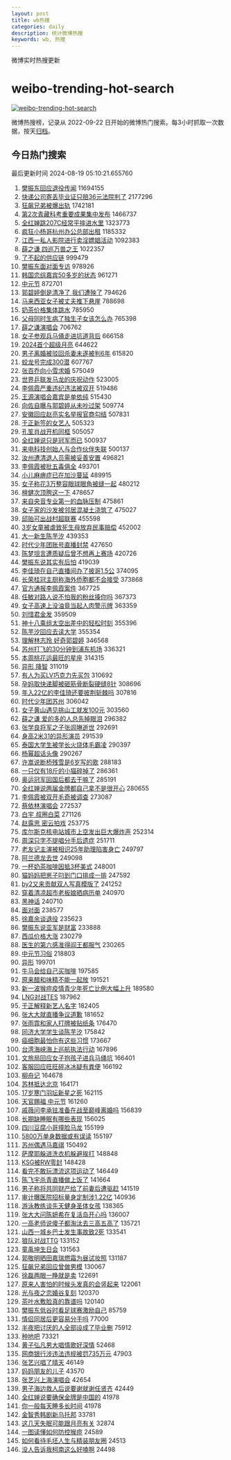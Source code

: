 ```yaml
---
layout: post
title: wb热搜
categories: daily
description: 统计微博热搜
keywords: wb, 热搜
---
```


微博实时热搜更新

# weibo-trending-hot-search

[![weibo-trending-hot-search](https://github.com/ameizi/weibo-trending-hot-search/actions/workflows/ci.yml/badge.svg)](https://github.com/ameizi/weibo-trending-hot-search/actions/workflows/ci.yml)

微博热搜榜，记录从 2022-09-22 日开始的微博热门搜索。每3小时抓取一次数据，按天[归档](./archives)。

## 今日热门搜索

<!-- BEGIN --> 
最后更新时间 2024-08-19 05:10:21.655760 
1. [樊振东回应退役传闻](https://s.weibo.com/weibo?q=%23%E6%A8%8A%E6%8C%AF%E4%B8%9C%E5%9B%9E%E5%BA%94%E9%80%80%E5%BD%B9%E4%BC%A0%E9%97%BB%23&t=31&band_rank=1&Refer=top) 11694155
1. [快递公司寄丢毕业证只赔36元法院判了](https://s.weibo.com/weibo?q=%23%E5%BF%AB%E9%80%92%E5%85%AC%E5%8F%B8%E5%AF%84%E4%B8%A2%E6%AF%95%E4%B8%9A%E8%AF%81%E5%8F%AA%E8%B5%9436%E5%85%83%E6%B3%95%E9%99%A2%E5%88%A4%E4%BA%86%23&t=31&band_rank=2&Refer=top) 2177296
1. [狂飙兄弟被爆出轨](https://s.weibo.com/weibo?q=%23%E7%8B%82%E9%A3%99%E5%85%84%E5%BC%9F%E8%A2%AB%E7%88%86%E5%87%BA%E8%BD%A8%23&t=31&band_rank=1&Refer=top) 1742181
1. [第2次青藏科考重要成果集中发布](https://s.weibo.com/weibo?q=%23%E7%AC%AC2%E6%AC%A1%E9%9D%92%E8%97%8F%E7%A7%91%E8%80%83%E9%87%8D%E8%A6%81%E6%88%90%E6%9E%9C%E9%9B%86%E4%B8%AD%E5%8F%91%E5%B8%83%23&t=31&band_rank=3&Refer=top) 1466737
1. [全红婵跳207C经常平摔进水里](https://s.weibo.com/weibo?q=%23%E5%85%A8%E7%BA%A2%E5%A9%B5%E8%B7%B3207C%E7%BB%8F%E5%B8%B8%E5%B9%B3%E6%91%94%E8%BF%9B%E6%B0%B4%E9%87%8C%23&t=31&band_rank=4&Refer=top) 1323773
1. [疯狂小杨哥杭州办公总部出租](https://s.weibo.com/weibo?q=%23%E7%96%AF%E7%8B%82%E5%B0%8F%E6%9D%A8%E5%93%A5%E6%9D%AD%E5%B7%9E%E5%8A%9E%E5%85%AC%E6%80%BB%E9%83%A8%E5%87%BA%E7%A7%9F%23&t=31&band_rank=1&Refer=top) 1185332
1. [江西一私人影院进行卖淫嫖娼活动](https://s.weibo.com/weibo?q=%23%E6%B1%9F%E8%A5%BF%E4%B8%80%E7%A7%81%E4%BA%BA%E5%BD%B1%E9%99%A2%E8%BF%9B%E8%A1%8C%E5%8D%96%E6%B7%AB%E5%AB%96%E5%A8%BC%E6%B4%BB%E5%8A%A8%23&t=31&band_rank=2&Refer=top) 1092383
1. [薛之谦 四巡万兽之王](https://s.weibo.com/weibo?q=%E8%96%9B%E4%B9%8B%E8%B0%A6%20%E5%9B%9B%E5%B7%A1%E4%B8%87%E5%85%BD%E4%B9%8B%E7%8E%8B&t=31&band_rank=5&Refer=top) 1022357
1. [了不起的供应链](https://s.weibo.com/weibo?q=%23%E4%BA%86%E4%B8%8D%E8%B5%B7%E7%9A%84%E4%BE%9B%E5%BA%94%E9%93%BE%23&t=31&band_rank=3&Refer=top) 999479
1. [樊振东面对面专访](https://s.weibo.com/weibo?q=%23%E6%A8%8A%E6%8C%AF%E4%B8%9C%E9%9D%A2%E5%AF%B9%E9%9D%A2%E4%B8%93%E8%AE%BF%23&t=31&band_rank=6&Refer=top) 978926
1. [韩国恋综嘉宾50多岁的状态](https://s.weibo.com/weibo?q=%23%E9%9F%A9%E5%9B%BD%E6%81%8B%E7%BB%BC%E5%98%89%E5%AE%BE50%E5%A4%9A%E5%B2%81%E7%9A%84%E7%8A%B6%E6%80%81%23&t=31&band_rank=4&Refer=top) 961271
1. [中元节](https://s.weibo.com/weibo?q=%E4%B8%AD%E5%85%83%E8%8A%82&t=31&band_rank=5&Refer=top) 872701
1. [郭碧婷倒是清净了 我们遭殃了](https://s.weibo.com/weibo?q=%E9%83%AD%E7%A2%A7%E5%A9%B7%E5%80%92%E6%98%AF%E6%B8%85%E5%87%80%E4%BA%86%20%E6%88%91%E4%BB%AC%E9%81%AD%E6%AE%83%E4%BA%86&t=31&band_rank=6&Refer=top) 794626
1. [马来西亚女子被丈夫推下悬崖](https://s.weibo.com/weibo?q=%23%E9%A9%AC%E6%9D%A5%E8%A5%BF%E4%BA%9A%E5%A5%B3%E5%AD%90%E8%A2%AB%E4%B8%88%E5%A4%AB%E6%8E%A8%E4%B8%8B%E6%82%AC%E5%B4%96%23&t=31&band_rank=7&Refer=top) 788698
1. [奶茶价格集体跳水](https://s.weibo.com/weibo?q=%23%E5%A5%B6%E8%8C%B6%E4%BB%B7%E6%A0%BC%E9%9B%86%E4%BD%93%E8%B7%B3%E6%B0%B4%23&t=31&band_rank=2&Refer=top) 785950
1. [父母同时生病了独生子女该怎么办](https://s.weibo.com/weibo?q=%23%E7%88%B6%E6%AF%8D%E5%90%8C%E6%97%B6%E7%94%9F%E7%97%85%E4%BA%86%E7%8B%AC%E7%94%9F%E5%AD%90%E5%A5%B3%E8%AF%A5%E6%80%8E%E4%B9%88%E5%8A%9E%23&t=31&band_rank=15&Refer=top) 765398
1. [薛之谦演唱会](https://s.weibo.com/weibo?q=%E8%96%9B%E4%B9%8B%E8%B0%A6%E6%BC%94%E5%94%B1%E4%BC%9A&t=31&band_rank=9&Refer=top) 706762
1. [女子参观兵马俑走进坑道背后](https://s.weibo.com/weibo?q=%23%E5%A5%B3%E5%AD%90%E5%8F%82%E8%A7%82%E5%85%B5%E9%A9%AC%E4%BF%91%E8%B5%B0%E8%BF%9B%E5%9D%91%E9%81%93%E8%83%8C%E5%90%8E%23&t=31&band_rank=10&Refer=top) 666158
1. [2024首个超级月亮](https://s.weibo.com/weibo?q=%232024%E9%A6%96%E4%B8%AA%E8%B6%85%E7%BA%A7%E6%9C%88%E4%BA%AE%23&t=31&band_rank=11&Refer=top) 644622
1. [男子离婚被驳回杀妻未遂被判6年](https://s.weibo.com/weibo?q=%23%E7%94%B7%E5%AD%90%E7%A6%BB%E5%A9%9A%E8%A2%AB%E9%A9%B3%E5%9B%9E%E6%9D%80%E5%A6%BB%E6%9C%AA%E9%81%82%E8%A2%AB%E5%88%A46%E5%B9%B4%23&t=31&band_rank=7&Refer=top) 615820
1. [蛟龙号完成300潜](https://s.weibo.com/weibo?q=%23%E8%9B%9F%E9%BE%99%E5%8F%B7%E5%AE%8C%E6%88%90300%E6%BD%9C%23&t=31&band_rank=3&Refer=top) 607767
1. [张百乔向小雪求婚](https://s.weibo.com/weibo?q=%23%E5%BC%A0%E7%99%BE%E4%B9%94%E5%90%91%E5%B0%8F%E9%9B%AA%E6%B1%82%E5%A9%9A%23&t=31&band_rank=4&Refer=top) 575049
1. [世界乒联发马龙的庆祝动作](https://s.weibo.com/weibo?q=%23%E4%B8%96%E7%95%8C%E4%B9%92%E8%81%94%E5%8F%91%E9%A9%AC%E9%BE%99%E7%9A%84%E5%BA%86%E7%A5%9D%E5%8A%A8%E4%BD%9C%23&t=31&band_rank=5&Refer=top) 523005
1. [李佩霞严重违纪违法被双开](https://s.weibo.com/weibo?q=%23%E6%9D%8E%E4%BD%A9%E9%9C%9E%E4%B8%A5%E9%87%8D%E8%BF%9D%E7%BA%AA%E8%BF%9D%E6%B3%95%E8%A2%AB%E5%8F%8C%E5%BC%80%23&t=31&band_rank=6&Refer=top) 519486
1. [王源演唱会嘉宾是单依纯](https://s.weibo.com/weibo?q=%23%E7%8E%8B%E6%BA%90%E6%BC%94%E5%94%B1%E4%BC%9A%E5%98%89%E5%AE%BE%E6%98%AF%E5%8D%95%E4%BE%9D%E7%BA%AF%23&t=31&band_rank=8&Refer=top) 515430
1. [向佐自曝与郭碧婷从未吵过架](https://s.weibo.com/weibo?q=%23%E5%90%91%E4%BD%90%E8%87%AA%E6%9B%9D%E4%B8%8E%E9%83%AD%E7%A2%A7%E5%A9%B7%E4%BB%8E%E6%9C%AA%E5%90%B5%E8%BF%87%E6%9E%B6%23&t=31&band_rank=7&Refer=top) 509774
1. [安徽回应赵亮实名举报官商勾结](https://s.weibo.com/weibo?q=%23%E5%AE%89%E5%BE%BD%E5%9B%9E%E5%BA%94%E8%B5%B5%E4%BA%AE%E5%AE%9E%E5%90%8D%E4%B8%BE%E6%8A%A5%E5%AE%98%E5%95%86%E5%8B%BE%E7%BB%93%23&t=31&band_rank=9&Refer=top) 507831
1. [于正新签的女艺人](https://s.weibo.com/weibo?q=%23%E4%BA%8E%E6%AD%A3%E6%96%B0%E7%AD%BE%E7%9A%84%E5%A5%B3%E8%89%BA%E4%BA%BA%23&t=31&band_rank=8&Refer=top) 505323
1. [孔笙肖战开机同框](https://s.weibo.com/weibo?q=%23%E5%AD%94%E7%AC%99%E8%82%96%E6%88%98%E5%BC%80%E6%9C%BA%E5%90%8C%E6%A1%86%23&t=31&band_rank=13&Refer=top) 505057
1. [全红婵说只是冠军而已](https://s.weibo.com/weibo?q=%23%E5%85%A8%E7%BA%A2%E5%A9%B5%E8%AF%B4%E5%8F%AA%E6%98%AF%E5%86%A0%E5%86%9B%E8%80%8C%E5%B7%B2%23&t=31&band_rank=15&Refer=top) 500937
1. [来电科技创始人与合作伙伴失联](https://s.weibo.com/weibo?q=%23%E6%9D%A5%E7%94%B5%E7%A7%91%E6%8A%80%E5%88%9B%E5%A7%8B%E4%BA%BA%E4%B8%8E%E5%90%88%E4%BD%9C%E4%BC%99%E4%BC%B4%E5%A4%B1%E8%81%94%23&t=31&band_rank=9&Refer=top) 500137
1. [汝州遭清退人员需被妥善安置](https://s.weibo.com/weibo?q=%23%E6%B1%9D%E5%B7%9E%E9%81%AD%E6%B8%85%E9%80%80%E4%BA%BA%E5%91%98%E9%9C%80%E8%A2%AB%E5%A6%A5%E5%96%84%E5%AE%89%E7%BD%AE%23&t=31&band_rank=10&Refer=top) 496821
1. [李佩霞被批五毒俱全](https://s.weibo.com/weibo?q=%23%E6%9D%8E%E4%BD%A9%E9%9C%9E%E8%A2%AB%E6%89%B9%E4%BA%94%E6%AF%92%E4%BF%B1%E5%85%A8%23&t=31&band_rank=11&Refer=top) 493701
1. [小儿麻痹症已在加沙蔓延](https://s.weibo.com/weibo?q=%23%E5%B0%8F%E5%84%BF%E9%BA%BB%E7%97%B9%E7%97%87%E5%B7%B2%E5%9C%A8%E5%8A%A0%E6%B2%99%E8%94%93%E5%BB%B6%23&t=31&band_rank=10&Refer=top) 489915
1. [女子称花3万整容眼球眼角被缝一起](https://s.weibo.com/weibo?q=%23%E5%A5%B3%E5%AD%90%E7%A7%B0%E8%8A%B13%E4%B8%87%E6%95%B4%E5%AE%B9%E7%9C%BC%E7%90%83%E7%9C%BC%E8%A7%92%E8%A2%AB%E7%BC%9D%E4%B8%80%E8%B5%B7%23&t=31&band_rank=11&Refer=top) 480212
1. [檀健次顶胯这一下](https://s.weibo.com/weibo?q=%E6%AA%80%E5%81%A5%E6%AC%A1%E9%A1%B6%E8%83%AF%E8%BF%99%E4%B8%80%E4%B8%8B&t=31&band_rank=12&Refer=top) 478657
1. [来自央音专业第一的血脉压制](https://s.weibo.com/weibo?q=%E6%9D%A5%E8%87%AA%E5%A4%AE%E9%9F%B3%E4%B8%93%E4%B8%9A%E7%AC%AC%E4%B8%80%E7%9A%84%E8%A1%80%E8%84%89%E5%8E%8B%E5%88%B6&t=31&band_rank=13&Refer=top) 475861
1. [女子家的沙发被邻居混凝土浇筑了](https://s.weibo.com/weibo?q=%23%E5%A5%B3%E5%AD%90%E5%AE%B6%E7%9A%84%E6%B2%99%E5%8F%91%E8%A2%AB%E9%82%BB%E5%B1%85%E6%B7%B7%E5%87%9D%E5%9C%9F%E6%B5%87%E7%AD%91%E4%BA%86%23&t=31&band_rank=13&Refer=top) 475027
1. [邱贻可出战村超联赛](https://s.weibo.com/weibo?q=%23%E9%82%B1%E8%B4%BB%E5%8F%AF%E5%87%BA%E6%88%98%E6%9D%91%E8%B6%85%E8%81%94%E8%B5%9B%23&t=31&band_rank=14&Refer=top) 455598
1. [3岁女童被虐致死生母放弃民事赔偿](https://s.weibo.com/weibo?q=%233%E5%B2%81%E5%A5%B3%E7%AB%A5%E8%A2%AB%E8%99%90%E8%87%B4%E6%AD%BB%E7%94%9F%E6%AF%8D%E6%94%BE%E5%BC%83%E6%B0%91%E4%BA%8B%E8%B5%94%E5%81%BF%23&t=31&band_rank=16&Refer=top) 452002
1. [大一新生陈芋汐](https://s.weibo.com/weibo?q=%E5%A4%A7%E4%B8%80%E6%96%B0%E7%94%9F%E9%99%88%E8%8A%8B%E6%B1%90&t=31&band_rank=14&Refer=top) 439353
1. [时代少年团账号直播封禁](https://s.weibo.com/weibo?q=%23%E6%97%B6%E4%BB%A3%E5%B0%91%E5%B9%B4%E5%9B%A2%E8%B4%A6%E5%8F%B7%E7%9B%B4%E6%92%AD%E5%B0%81%E7%A6%81%23&t=31&band_rank=17&Refer=top) 427650
1. [陈梦坦言遭质疑后曾不想再上赛场](https://s.weibo.com/weibo?q=%23%E9%99%88%E6%A2%A6%E5%9D%A6%E8%A8%80%E9%81%AD%E8%B4%A8%E7%96%91%E5%90%8E%E6%9B%BE%E4%B8%8D%E6%83%B3%E5%86%8D%E4%B8%8A%E8%B5%9B%E5%9C%BA%23&t=31&band_rank=15&Refer=top) 420726
1. [樊振东说其实有后怕](https://s.weibo.com/weibo?q=%23%E6%A8%8A%E6%8C%AF%E4%B8%9C%E8%AF%B4%E5%85%B6%E5%AE%9E%E6%9C%89%E5%90%8E%E6%80%95%23&t=31&band_rank=18&Refer=top) 419039
1. [李佳琦在自己直播间办了披哥1.5公](https://s.weibo.com/weibo?q=%E6%9D%8E%E4%BD%B3%E7%90%A6%E5%9C%A8%E8%87%AA%E5%B7%B1%E7%9B%B4%E6%92%AD%E9%97%B4%E5%8A%9E%E4%BA%86%E6%8A%AB%E5%93%A51.5%E5%85%AC&t=31&band_rank=22&Refer=top) 374095
1. [长荣桂冠主厨称海外侨胞都不会接受](https://s.weibo.com/weibo?q=%23%E9%95%BF%E8%8D%A3%E6%A1%82%E5%86%A0%E4%B8%BB%E5%8E%A8%E7%A7%B0%E6%B5%B7%E5%A4%96%E4%BE%A8%E8%83%9E%E9%83%BD%E4%B8%8D%E4%BC%9A%E6%8E%A5%E5%8F%97%23&t=31&band_rank=23&Refer=top) 373868
1. [官方通报李佩霞案件](https://s.weibo.com/weibo?q=%23%E5%AE%98%E6%96%B9%E9%80%9A%E6%8A%A5%E6%9D%8E%E4%BD%A9%E9%9C%9E%E6%A1%88%E4%BB%B6%23&t=31&band_rank=16&Refer=top) 367725
1. [任敏对路人说不怕我的粉丝揍你吗](https://s.weibo.com/weibo?q=%23%E4%BB%BB%E6%95%8F%E5%AF%B9%E8%B7%AF%E4%BA%BA%E8%AF%B4%E4%B8%8D%E6%80%95%E6%88%91%E7%9A%84%E7%B2%89%E4%B8%9D%E6%8F%8D%E4%BD%A0%E5%90%97%23&t=31&band_rank=24&Refer=top) 367373
1. [女子高速上没油竟当起人肉警示牌](https://s.weibo.com/weibo?q=%23%E5%A5%B3%E5%AD%90%E9%AB%98%E9%80%9F%E4%B8%8A%E6%B2%A1%E6%B2%B9%E7%AB%9F%E5%BD%93%E8%B5%B7%E4%BA%BA%E8%82%89%E8%AD%A6%E7%A4%BA%E7%89%8C%23&t=31&band_rank=25&Refer=top) 363359
1. [刘惜君金发](https://s.weibo.com/weibo?q=%E5%88%98%E6%83%9C%E5%90%9B%E9%87%91%E5%8F%91&t=31&band_rank=26&Refer=top) 359509
1. [神十八乘组太空出差中的轻松时刻](https://s.weibo.com/weibo?q=%23%E7%A5%9E%E5%8D%81%E5%85%AB%E4%B9%98%E7%BB%84%E5%A4%AA%E7%A9%BA%E5%87%BA%E5%B7%AE%E4%B8%AD%E7%9A%84%E8%BD%BB%E6%9D%BE%E6%97%B6%E5%88%BB%23&t=31&band_rank=3&Refer=top) 355396
1. [陈芋汐回应去读大学](https://s.weibo.com/weibo?q=%23%E9%99%88%E8%8A%8B%E6%B1%90%E5%9B%9E%E5%BA%94%E5%8E%BB%E8%AF%BB%E5%A4%A7%E5%AD%A6%23&t=31&band_rank=4&Refer=top) 355354
1. [理解林志玲 好奇郭碧婷](https://s.weibo.com/weibo?q=%E7%90%86%E8%A7%A3%E6%9E%97%E5%BF%97%E7%8E%B2%20%E5%A5%BD%E5%A5%87%E9%83%AD%E7%A2%A7%E5%A9%B7&t=31&band_rank=17&Refer=top) 346568
1. [苏州打飞的30分钟到浦东机场](https://s.weibo.com/weibo?q=%23%E8%8B%8F%E5%B7%9E%E6%89%93%E9%A3%9E%E7%9A%8430%E5%88%86%E9%92%9F%E5%88%B0%E6%B5%A6%E4%B8%9C%E6%9C%BA%E5%9C%BA%23&t=31&band_rank=17&Refer=top) 336321
1. [本周桃花运最旺的星座](https://s.weibo.com/weibo?q=%E6%9C%AC%E5%91%A8%E6%A1%83%E8%8A%B1%E8%BF%90%E6%9C%80%E6%97%BA%E7%9A%84%E6%98%9F%E5%BA%A7&t=31&band_rank=19&Refer=top) 314315
1. [异形 降智](https://s.weibo.com/weibo?q=%E5%BC%82%E5%BD%A2%20%E9%99%8D%E6%99%BA&t=31&band_rank=20&Refer=top) 311019
1. [有人为买LV巧克力先买包](https://s.weibo.com/weibo?q=%23%E6%9C%89%E4%BA%BA%E4%B8%BA%E4%B9%B0LV%E5%B7%A7%E5%85%8B%E5%8A%9B%E5%85%88%E4%B9%B0%E5%8C%85%23&t=31&band_rank=21&Refer=top) 310692
1. [孕妈取快递脚被砸筋骨断裂硬缝8针](https://s.weibo.com/weibo?q=%23%E5%AD%95%E5%A6%88%E5%8F%96%E5%BF%AB%E9%80%92%E8%84%9A%E8%A2%AB%E7%A0%B8%E7%AD%8B%E9%AA%A8%E6%96%AD%E8%A3%82%E7%A1%AC%E7%BC%9D8%E9%92%88%23&t=31&band_rank=45&Refer=top) 308696
1. [年入22亿的李佳琦还要披荆斩棘吗](https://s.weibo.com/weibo?q=%23%E5%B9%B4%E5%85%A522%E4%BA%BF%E7%9A%84%E6%9D%8E%E4%BD%B3%E7%90%A6%E8%BF%98%E8%A6%81%E6%8A%AB%E8%8D%86%E6%96%A9%E6%A3%98%E5%90%97%23&t=31&band_rank=22&Refer=top) 307816
1. [时代少年团苏州](https://s.weibo.com/weibo?q=%E6%97%B6%E4%BB%A3%E5%B0%91%E5%B9%B4%E5%9B%A2%E8%8B%8F%E5%B7%9E&t=31&band_rank=24&Refer=top) 306042
1. [女子黄山遇见挑山工就发100元](https://s.weibo.com/weibo?q=%23%E5%A5%B3%E5%AD%90%E9%BB%84%E5%B1%B1%E9%81%87%E8%A7%81%E6%8C%91%E5%B1%B1%E5%B7%A5%E5%B0%B1%E5%8F%91100%E5%85%83%23&t=31&band_rank=18&Refer=top) 303560
1. [薛之谦 爱的多的人总先掉眼泪](https://s.weibo.com/weibo?q=%E8%96%9B%E4%B9%8B%E8%B0%A6%20%E7%88%B1%E7%9A%84%E5%A4%9A%E7%9A%84%E4%BA%BA%E6%80%BB%E5%85%88%E6%8E%89%E7%9C%BC%E6%B3%AA&t=31&band_rank=27&Refer=top) 296382
1. [张学良将军之子张闾琳逝世](https://s.weibo.com/weibo?q=%23%E5%BC%A0%E5%AD%A6%E8%89%AF%E5%B0%86%E5%86%9B%E4%B9%8B%E5%AD%90%E5%BC%A0%E9%97%BE%E7%90%B3%E9%80%9D%E4%B8%96%23&t=31&band_rank=19&Refer=top) 292691
1. [身高2米31的异形演员](https://s.weibo.com/weibo?q=%23%E8%BA%AB%E9%AB%982%E7%B1%B331%E7%9A%84%E5%BC%82%E5%BD%A2%E6%BC%94%E5%91%98%23&t=31&band_rank=20&Refer=top) 291539
1. [泰国大学生被学长火烧体毛霸凌](https://s.weibo.com/weibo?q=%23%E6%B3%B0%E5%9B%BD%E5%A4%A7%E5%AD%A6%E7%94%9F%E8%A2%AB%E5%AD%A6%E9%95%BF%E7%81%AB%E7%83%A7%E4%BD%93%E6%AF%9B%E9%9C%B8%E5%87%8C%23&t=31&band_rank=21&Refer=top) 290397
1. [杨幂超话头像](https://s.weibo.com/weibo?q=%E6%9D%A8%E5%B9%82%E8%B6%85%E8%AF%9D%E5%A4%B4%E5%83%8F&t=31&band_rank=26&Refer=top) 290267
1. [许嵩说断桥残雪是6岁写的歌](https://s.weibo.com/weibo?q=%23%E8%AE%B8%E5%B5%A9%E8%AF%B4%E6%96%AD%E6%A1%A5%E6%AE%8B%E9%9B%AA%E6%98%AF6%E5%B2%81%E5%86%99%E7%9A%84%E6%AD%8C%23&t=31&band_rank=23&Refer=top) 288183
1. [一只仅有18斤的小猫碎掉了](https://s.weibo.com/weibo?q=%23%E4%B8%80%E5%8F%AA%E4%BB%85%E6%9C%8918%E6%96%A4%E7%9A%84%E5%B0%8F%E7%8C%AB%E7%A2%8E%E6%8E%89%E4%BA%86%23&t=31&band_rank=24&Refer=top) 286361
1. [奥运冠军回国后都去干嘛了](https://s.weibo.com/weibo?q=%23%E5%A5%A5%E8%BF%90%E5%86%A0%E5%86%9B%E5%9B%9E%E5%9B%BD%E5%90%8E%E9%83%BD%E5%8E%BB%E5%B9%B2%E5%98%9B%E4%BA%86%23&t=31&band_rank=25&Refer=top) 285191
1. [全红婵说两届金牌都自己拿不是很开心](https://s.weibo.com/weibo?q=%23%E5%85%A8%E7%BA%A2%E5%A9%B5%E8%AF%B4%E4%B8%A4%E5%B1%8A%E9%87%91%E7%89%8C%E9%83%BD%E8%87%AA%E5%B7%B1%E6%8B%BF%E4%B8%8D%E6%98%AF%E5%BE%88%E5%BC%80%E5%BF%83%23&t=31&band_rank=1&Refer=top) 280655
1. [李佩霞被双开毛奇被调查](https://s.weibo.com/weibo?q=%E6%9D%8E%E4%BD%A9%E9%9C%9E%E8%A2%AB%E5%8F%8C%E5%BC%80%E6%AF%9B%E5%A5%87%E8%A2%AB%E8%B0%83%E6%9F%A5&t=31&band_rank=26&Refer=top) 273087
1. [蔡依林演唱会](https://s.weibo.com/weibo?q=%E8%94%A1%E4%BE%9D%E6%9E%97%E6%BC%94%E5%94%B1%E4%BC%9A&t=31&band_rank=28&Refer=top) 272537
1. [白宇 叔圈白菜](https://s.weibo.com/weibo?q=%E7%99%BD%E5%AE%87%20%E5%8F%94%E5%9C%88%E7%99%BD%E8%8F%9C&t=31&band_rank=29&Refer=top) 271126
1. [赵露思 密云拍戏](https://s.weibo.com/weibo?q=%E8%B5%B5%E9%9C%B2%E6%80%9D%20%E5%AF%86%E4%BA%91%E6%8B%8D%E6%88%8F&t=31&band_rank=27&Refer=top) 253775
1. [库尔斯克核电站城市上空发出巨大爆炸声](https://s.weibo.com/weibo?q=%23%E5%BA%93%E5%B0%94%E6%96%AF%E5%85%8B%E6%A0%B8%E7%94%B5%E7%AB%99%E5%9F%8E%E5%B8%82%E4%B8%8A%E7%A9%BA%E5%8F%91%E5%87%BA%E5%B7%A8%E5%A4%A7%E7%88%86%E7%82%B8%E5%A3%B0%23&t=31&band_rank=27&Refer=top) 252314
1. [周深只字不提唱分手后遗症](https://s.weibo.com/weibo?q=%E5%91%A8%E6%B7%B1%E5%8F%AA%E5%AD%97%E4%B8%8D%E6%8F%90%E5%94%B1%E5%88%86%E6%89%8B%E5%90%8E%E9%81%97%E7%97%87&t=31&band_rank=31&Refer=top) 251711
1. [老友记主演被相识25年助理陷害身亡](https://s.weibo.com/weibo?q=%23%E8%80%81%E5%8F%8B%E8%AE%B0%E4%B8%BB%E6%BC%94%E8%A2%AB%E7%9B%B8%E8%AF%8625%E5%B9%B4%E5%8A%A9%E7%90%86%E9%99%B7%E5%AE%B3%E8%BA%AB%E4%BA%A1%23&t=31&band_rank=28&Refer=top) 249797
1. [阿兰德龙去世](https://s.weibo.com/weibo?q=%23%E9%98%BF%E5%85%B0%E5%BE%B7%E9%BE%99%E5%8E%BB%E4%B8%96%23&t=31&band_rank=29&Refer=top) 249098
1. [一杯奶茶咖啡因抵3杯美式](https://s.weibo.com/weibo?q=%23%E4%B8%80%E6%9D%AF%E5%A5%B6%E8%8C%B6%E5%92%96%E5%95%A1%E5%9B%A0%E6%8A%B53%E6%9D%AF%E7%BE%8E%E5%BC%8F%23&t=31&band_rank=30&Refer=top) 248001
1. [猫妈妈把崽子叼到门口排成一排](https://s.weibo.com/weibo?q=%E7%8C%AB%E5%A6%88%E5%A6%88%E6%8A%8A%E5%B4%BD%E5%AD%90%E5%8F%BC%E5%88%B0%E9%97%A8%E5%8F%A3%E6%8E%92%E6%88%90%E4%B8%80%E6%8E%92&t=31&band_rank=32&Refer=top) 247592
1. [by2又来贡献双人写真模版了](https://s.weibo.com/weibo?q=%23by2%E5%8F%88%E6%9D%A5%E8%B4%A1%E7%8C%AE%E5%8F%8C%E4%BA%BA%E5%86%99%E7%9C%9F%E6%A8%A1%E7%89%88%E4%BA%86%23&t=31&band_rank=30&Refer=top) 241252
1. [穿着清凉超市老板娘晒病历单](https://s.weibo.com/weibo?q=%23%E7%A9%BF%E7%9D%80%E6%B8%85%E5%87%89%E8%B6%85%E5%B8%82%E8%80%81%E6%9D%BF%E5%A8%98%E6%99%92%E7%97%85%E5%8E%86%E5%8D%95%23&t=31&band_rank=31&Refer=top) 240970
1. [黑神话](https://s.weibo.com/weibo?q=%E9%BB%91%E7%A5%9E%E8%AF%9D&t=31&band_rank=31&Refer=top) 240710
1. [面对面](https://s.weibo.com/weibo?q=%E9%9D%A2%E5%AF%B9%E9%9D%A2&t=31&band_rank=35&Refer=top) 238577
1. [徐嘉余谈退役](https://s.weibo.com/weibo?q=%23%E5%BE%90%E5%98%89%E4%BD%99%E8%B0%88%E9%80%80%E5%BD%B9%23&t=31&band_rank=36&Refer=top) 235623
1. [樊振东说亚军是财富](https://s.weibo.com/weibo?q=%23%E6%A8%8A%E6%8C%AF%E4%B8%9C%E8%AF%B4%E4%BA%9A%E5%86%9B%E6%98%AF%E8%B4%A2%E5%AF%8C%23&t=31&band_rank=37&Refer=top) 233888
1. [西瓜价格大涨](https://s.weibo.com/weibo?q=%23%E8%A5%BF%E7%93%9C%E4%BB%B7%E6%A0%BC%E5%A4%A7%E6%B6%A8%23&t=31&band_rank=32&Refer=top) 230279
1. [医生的第六感准得阎王都服气](https://s.weibo.com/weibo?q=%23%E5%8C%BB%E7%94%9F%E7%9A%84%E7%AC%AC%E5%85%AD%E6%84%9F%E5%87%86%E5%BE%97%E9%98%8E%E7%8E%8B%E9%83%BD%E6%9C%8D%E6%B0%94%23&t=31&band_rank=32&Refer=top) 230265
1. [中元节习俗](https://s.weibo.com/weibo?q=%E4%B8%AD%E5%85%83%E8%8A%82%E4%B9%A0%E4%BF%97&t=31&band_rank=39&Refer=top) 218803
1. [异形](https://s.weibo.com/weibo?q=%E5%BC%82%E5%BD%A2&t=31&band_rank=33&Refer=top) 199701
1. [牛马会给自己买咖啡](https://s.weibo.com/weibo?q=%E7%89%9B%E9%A9%AC%E4%BC%9A%E7%BB%99%E8%87%AA%E5%B7%B1%E4%B9%B0%E5%92%96%E5%95%A1&t=31&band_rank=41&Refer=top) 197585
1. [原来醋和味精不能一起放](https://s.weibo.com/weibo?q=%23%E5%8E%9F%E6%9D%A5%E9%86%8B%E5%92%8C%E5%91%B3%E7%B2%BE%E4%B8%8D%E8%83%BD%E4%B8%80%E8%B5%B7%E6%94%BE%23&t=31&band_rank=42&Refer=top) 191521
1. [新一波猴痘疫情青少年死亡比例大幅上升](https://s.weibo.com/weibo?q=%23%E6%96%B0%E4%B8%80%E6%B3%A2%E7%8C%B4%E7%97%98%E7%96%AB%E6%83%85%E9%9D%92%E5%B0%91%E5%B9%B4%E6%AD%BB%E4%BA%A1%E6%AF%94%E4%BE%8B%E5%A4%A7%E5%B9%85%E4%B8%8A%E5%8D%87%23&t=31&band_rank=34&Refer=top) 189580
1. [LNG对战TES](https://s.weibo.com/weibo?q=%23LNG%E5%AF%B9%E6%88%98TES%23&t=31&band_rank=35&Refer=top) 187962
1. [于正解释新艺人名字](https://s.weibo.com/weibo?q=%23%E4%BA%8E%E6%AD%A3%E8%A7%A3%E9%87%8A%E6%96%B0%E8%89%BA%E4%BA%BA%E5%90%8D%E5%AD%97%23&t=31&band_rank=43&Refer=top) 182405
1. [张大大就直播争议道歉](https://s.weibo.com/weibo?q=%23%E5%BC%A0%E5%A4%A7%E5%A4%A7%E5%B0%B1%E7%9B%B4%E6%92%AD%E4%BA%89%E8%AE%AE%E9%81%93%E6%AD%89%23&t=31&band_rank=44&Refer=top) 181652
1. [张雨霏和家人打牌被贴纸条](https://s.weibo.com/weibo?q=%23%E5%BC%A0%E9%9B%A8%E9%9C%8F%E5%92%8C%E5%AE%B6%E4%BA%BA%E6%89%93%E7%89%8C%E8%A2%AB%E8%B4%B4%E7%BA%B8%E6%9D%A1%23&t=31&band_rank=46&Refer=top) 176470
1. [同济大学学生谈陈芋汐](https://s.weibo.com/weibo?q=%23%E5%90%8C%E6%B5%8E%E5%A4%A7%E5%AD%A6%E5%AD%A6%E7%94%9F%E8%B0%88%E9%99%88%E8%8A%8B%E6%B1%90%23&t=31&band_rank=35&Refer=top) 175842
1. [癌细胞最怕你有这些习惯](https://s.weibo.com/weibo?q=%23%E7%99%8C%E7%BB%86%E8%83%9E%E6%9C%80%E6%80%95%E4%BD%A0%E6%9C%89%E8%BF%99%E4%BA%9B%E4%B9%A0%E6%83%AF%23&t=31&band_rank=48&Refer=top) 173667
1. [台湾海峡海上巡航执法行动](https://s.weibo.com/weibo?q=%23%E5%8F%B0%E6%B9%BE%E6%B5%B7%E5%B3%A1%E6%B5%B7%E4%B8%8A%E5%B7%A1%E8%88%AA%E6%89%A7%E6%B3%95%E8%A1%8C%E5%8A%A8%23&t=31&band_rank=36&Refer=top) 167896
1. [文旅局回应女子抱孩子进兵马俑坑](https://s.weibo.com/weibo?q=%23%E6%96%87%E6%97%85%E5%B1%80%E5%9B%9E%E5%BA%94%E5%A5%B3%E5%AD%90%E6%8A%B1%E5%AD%A9%E5%AD%90%E8%BF%9B%E5%85%B5%E9%A9%AC%E4%BF%91%E5%9D%91%23&t=31&band_rank=37&Refer=top) 166401
1. [客服回应旺旺碎冰冰疑有粪便](https://s.weibo.com/weibo?q=%23%E5%AE%A2%E6%9C%8D%E5%9B%9E%E5%BA%94%E6%97%BA%E6%97%BA%E7%A2%8E%E5%86%B0%E5%86%B0%E7%96%91%E6%9C%89%E7%B2%AA%E4%BE%BF%23&t=31&band_rank=38&Refer=top) 166192
1. [柳舟记](https://s.weibo.com/weibo?q=%E6%9F%B3%E8%88%9F%E8%AE%B0&t=31&band_rank=49&Refer=top) 164678
1. [苏林抵达北京](https://s.weibo.com/weibo?q=%23%E8%8B%8F%E6%9E%97%E6%8A%B5%E8%BE%BE%E5%8C%97%E4%BA%AC%23&t=31&band_rank=37&Refer=top) 164171
1. [17岁寒门羽坛新星之死](https://s.weibo.com/weibo?q=%2317%E5%B2%81%E5%AF%92%E9%97%A8%E7%BE%BD%E5%9D%9B%E6%96%B0%E6%98%9F%E4%B9%8B%E6%AD%BB%23&t=31&band_rank=38&Refer=top) 162115
1. [天官赐福 中元节](https://s.weibo.com/weibo?q=%E5%A4%A9%E5%AE%98%E8%B5%90%E7%A6%8F%20%E4%B8%AD%E5%85%83%E8%8A%82&t=31&band_rank=39&Refer=top) 161260
1. [戚薇问李承铉准备在战至巅峰离婚吗](https://s.weibo.com/weibo?q=%23%E6%88%9A%E8%96%87%E9%97%AE%E6%9D%8E%E6%89%BF%E9%93%89%E5%87%86%E5%A4%87%E5%9C%A8%E6%88%98%E8%87%B3%E5%B7%85%E5%B3%B0%E7%A6%BB%E5%A9%9A%E5%90%97%23&t=31&band_rank=40&Refer=top) 156839
1. [长期缺睡眠有哪些表现](https://s.weibo.com/weibo?q=%E9%95%BF%E6%9C%9F%E7%BC%BA%E7%9D%A1%E7%9C%A0%E6%9C%89%E5%93%AA%E4%BA%9B%E8%A1%A8%E7%8E%B0&t=31&band_rank=39&Refer=top) 156025
1. [四川豆腐小哥撞脸马龙](https://s.weibo.com/weibo?q=%23%E5%9B%9B%E5%B7%9D%E8%B1%86%E8%85%90%E5%B0%8F%E5%93%A5%E6%92%9E%E8%84%B8%E9%A9%AC%E9%BE%99%23&t=31&band_rank=41&Refer=top) 155199
1. [5800万单身数据或有误读](https://s.weibo.com/weibo?q=%235800%E4%B8%87%E5%8D%95%E8%BA%AB%E6%95%B0%E6%8D%AE%E6%88%96%E6%9C%89%E8%AF%AF%E8%AF%BB%23&t=31&band_rank=42&Refer=top) 155197
1. [苏州偶遇马嘉祺](https://s.weibo.com/weibo?q=%23%E8%8B%8F%E5%B7%9E%E5%81%B6%E9%81%87%E9%A9%AC%E5%98%89%E7%A5%BA%23&t=31&band_rank=41&Refer=top) 150492
1. [萨摩耶躲进洗衣机躲避挨打](https://s.weibo.com/weibo?q=%E8%90%A8%E6%91%A9%E8%80%B6%E8%BA%B2%E8%BF%9B%E6%B4%97%E8%A1%A3%E6%9C%BA%E8%BA%B2%E9%81%BF%E6%8C%A8%E6%89%93&t=31&band_rank=42&Refer=top) 148848
1. [KSG被RW零封](https://s.weibo.com/weibo?q=%23KSG%E8%A2%ABRW%E9%9B%B6%E5%B0%81%23&t=31&band_rank=43&Refer=top) 148428
1. [看完不敢玩漂流这项运动了](https://s.weibo.com/weibo?q=%E7%9C%8B%E5%AE%8C%E4%B8%8D%E6%95%A2%E7%8E%A9%E6%BC%82%E6%B5%81%E8%BF%99%E9%A1%B9%E8%BF%90%E5%8A%A8%E4%BA%86&t=31&band_rank=43&Refer=top) 146449
1. [陈飞宇杀青直播做上饭了](https://s.weibo.com/weibo?q=%E9%99%88%E9%A3%9E%E5%AE%87%E6%9D%80%E9%9D%92%E7%9B%B4%E6%92%AD%E5%81%9A%E4%B8%8A%E9%A5%AD%E4%BA%86&t=31&band_rank=44&Refer=top) 141664
1. [男子称将共同财产给了前妻后遭驱赶](https://s.weibo.com/weibo?q=%23%E7%94%B7%E5%AD%90%E7%A7%B0%E5%B0%86%E5%85%B1%E5%90%8C%E8%B4%A2%E4%BA%A7%E7%BB%99%E4%BA%86%E5%89%8D%E5%A6%BB%E5%90%8E%E9%81%AD%E9%A9%B1%E8%B5%B6%23&t=31&band_rank=44&Refer=top) 141519
1. [审计曝医院招标量身定制涉1.22亿](https://s.weibo.com/weibo?q=%23%E5%AE%A1%E8%AE%A1%E6%9B%9D%E5%8C%BB%E9%99%A2%E6%8B%9B%E6%A0%87%E9%87%8F%E8%BA%AB%E5%AE%9A%E5%88%B6%E6%B6%891.22%E4%BA%BF%23&t=31&band_rank=10&Refer=top) 140936
1. [游泳教练谈先天健身圣体女孩](https://s.weibo.com/weibo?q=%23%E6%B8%B8%E6%B3%B3%E6%95%99%E7%BB%83%E8%B0%88%E5%85%88%E5%A4%A9%E5%81%A5%E8%BA%AB%E5%9C%A3%E4%BD%93%E5%A5%B3%E5%AD%A9%23&t=31&band_rank=11&Refer=top) 138365
1. [张大大问陈妍希在复活岛开心吗](https://s.weibo.com/weibo?q=%23%E5%BC%A0%E5%A4%A7%E5%A4%A7%E9%97%AE%E9%99%88%E5%A6%8D%E5%B8%8C%E5%9C%A8%E5%A4%8D%E6%B4%BB%E5%B2%9B%E5%BC%80%E5%BF%83%E5%90%97%23&t=31&band_rank=45&Refer=top) 136007
1. [一高老师说傻子都淘汰去三高五高了](https://s.weibo.com/weibo?q=%23%E4%B8%80%E9%AB%98%E8%80%81%E5%B8%88%E8%AF%B4%E5%82%BB%E5%AD%90%E9%83%BD%E6%B7%98%E6%B1%B0%E5%8E%BB%E4%B8%89%E9%AB%98%E4%BA%94%E9%AB%98%E4%BA%86%23&t=31&band_rank=46&Refer=top) 135721
1. [山西一城乡巴士发生事故致2死](https://s.weibo.com/weibo?q=%23%E5%B1%B1%E8%A5%BF%E4%B8%80%E5%9F%8E%E4%B9%A1%E5%B7%B4%E5%A3%AB%E5%8F%91%E7%94%9F%E4%BA%8B%E6%95%85%E8%87%B42%E6%AD%BB%23&t=31&band_rank=47&Refer=top) 133541
1. [狼队对战TTG](https://s.weibo.com/weibo?q=%E7%8B%BC%E9%98%9F%E5%AF%B9%E6%88%98TTG&t=31&band_rank=48&Refer=top) 133152
1. [童禹坤生日会](https://s.weibo.com/weibo?q=%E7%AB%A5%E7%A6%B9%E5%9D%A4%E7%94%9F%E6%97%A5%E4%BC%9A&t=31&band_rank=49&Refer=top) 131563
1. [郭敬明晒田嘉瑞燃霜为昼试妆照](https://s.weibo.com/weibo?q=%23%E9%83%AD%E6%95%AC%E6%98%8E%E6%99%92%E7%94%B0%E5%98%89%E7%91%9E%E7%87%83%E9%9C%9C%E4%B8%BA%E6%98%BC%E8%AF%95%E5%A6%86%E7%85%A7%23&t=31&band_rank=50&Refer=top) 131187
1. [狂飙兄弟回应曾做男模](https://s.weibo.com/weibo?q=%23%E7%8B%82%E9%A3%99%E5%85%84%E5%BC%9F%E5%9B%9E%E5%BA%94%E6%9B%BE%E5%81%9A%E7%94%B7%E6%A8%A1%23&t=31&band_rank=46&Refer=top) 130067
1. [徐磊两眼一睁就是卖](https://s.weibo.com/weibo?q=%E5%BE%90%E7%A3%8A%E4%B8%A4%E7%9C%BC%E4%B8%80%E7%9D%81%E5%B0%B1%E6%98%AF%E5%8D%96&t=31&band_rank=47&Refer=top) 122691
1. [原来人害怕的时候头发真的会竖起来](https://s.weibo.com/weibo?q=%23%E5%8E%9F%E6%9D%A5%E4%BA%BA%E5%AE%B3%E6%80%95%E7%9A%84%E6%97%B6%E5%80%99%E5%A4%B4%E5%8F%91%E7%9C%9F%E7%9A%84%E4%BC%9A%E7%AB%96%E8%B5%B7%E6%9D%A5%23&t=31&band_rank=48&Refer=top) 122061
1. [光与夜之恋婚谷复刻](https://s.weibo.com/weibo?q=%E5%85%89%E4%B8%8E%E5%A4%9C%E4%B9%8B%E6%81%8B%E5%A9%9A%E8%B0%B7%E5%A4%8D%E5%88%BB&t=31&band_rank=49&Refer=top) 120370
1. [茶叶水敷脸真的靠谱吗](https://s.weibo.com/weibo?q=%23%E8%8C%B6%E5%8F%B6%E6%B0%B4%E6%95%B7%E8%84%B8%E7%9C%9F%E7%9A%84%E9%9D%A0%E8%B0%B1%E5%90%97%23&t=31&band_rank=50&Refer=top) 120140
1. [樊振东低谷时看足球赛激励自己](https://s.weibo.com/weibo?q=%23%E6%A8%8A%E6%8C%AF%E4%B8%9C%E4%BD%8E%E8%B0%B7%E6%97%B6%E7%9C%8B%E8%B6%B3%E7%90%83%E8%B5%9B%E6%BF%80%E5%8A%B1%E8%87%AA%E5%B7%B1%23&t=31&band_rank=16&Refer=top) 85759
1. [情侣同居后更容易分手吗](https://s.weibo.com/weibo?q=%23%E6%83%85%E4%BE%A3%E5%90%8C%E5%B1%85%E5%90%8E%E6%9B%B4%E5%AE%B9%E6%98%93%E5%88%86%E6%89%8B%E5%90%97%23&t=31&band_rank=21&Refer=top) 77000
1. [半夜把讨厌的人全部设成了毕业删](https://s.weibo.com/weibo?q=%23%E5%8D%8A%E5%A4%9C%E6%8A%8A%E8%AE%A8%E5%8E%8C%E7%9A%84%E4%BA%BA%E5%85%A8%E9%83%A8%E8%AE%BE%E6%88%90%E4%BA%86%E6%AF%95%E4%B8%9A%E5%88%A0%23&t=31&band_rank=22&Refer=top) 75912
1. [种地吧](https://s.weibo.com/weibo?q=%E7%A7%8D%E5%9C%B0%E5%90%A7&t=31&band_rank=23&Refer=top) 73321
1. [黄子弘凡男大唱情歌好深情](https://s.weibo.com/weibo?q=%23%E9%BB%84%E5%AD%90%E5%BC%98%E5%87%A1%E7%94%B7%E5%A4%A7%E5%94%B1%E6%83%85%E6%AD%8C%E5%A5%BD%E6%B7%B1%E6%83%85%23&t=31&band_rank=30&Refer=top) 52468
1. [网商银行涉违法违规被罚735万元](https://s.weibo.com/weibo?q=%23%E7%BD%91%E5%95%86%E9%93%B6%E8%A1%8C%E6%B6%89%E8%BF%9D%E6%B3%95%E8%BF%9D%E8%A7%84%E8%A2%AB%E7%BD%9A735%E4%B8%87%E5%85%83%23&t=31&band_rank=37&Refer=top) 47903
1. [张艺兴唱了晴天](https://s.weibo.com/weibo?q=%23%E5%BC%A0%E8%89%BA%E5%85%B4%E5%94%B1%E4%BA%86%E6%99%B4%E5%A4%A9%23&t=31&band_rank=40&Refer=top) 46149
1. [妈妈朋友的儿子](https://s.weibo.com/weibo?q=%E5%A6%88%E5%A6%88%E6%9C%8B%E5%8F%8B%E7%9A%84%E5%84%BF%E5%AD%90&t=31&band_rank=42&Refer=top) 43570
1. [张艺兴上海演唱会](https://s.weibo.com/weibo?q=%E5%BC%A0%E8%89%BA%E5%85%B4%E4%B8%8A%E6%B5%B7%E6%BC%94%E5%94%B1%E4%BC%9A&t=31&band_rank=45&Refer=top) 42654
1. [男子海边救人后说要谢就谢任贤齐](https://s.weibo.com/weibo?q=%23%E7%94%B7%E5%AD%90%E6%B5%B7%E8%BE%B9%E6%95%91%E4%BA%BA%E5%90%8E%E8%AF%B4%E8%A6%81%E8%B0%A2%E5%B0%B1%E8%B0%A2%E4%BB%BB%E8%B4%A4%E9%BD%90%23&t=31&band_rank=13&Refer=top) 42449
1. [全红婵说要确保金牌是中国的](https://s.weibo.com/weibo?q=%23%E5%85%A8%E7%BA%A2%E5%A9%B5%E8%AF%B4%E8%A6%81%E7%A1%AE%E4%BF%9D%E9%87%91%E7%89%8C%E6%98%AF%E4%B8%AD%E5%9B%BD%E7%9A%84%23&t=31&band_rank=47&Refer=top) 41978
1. [你一般每天睡多长时间](https://s.weibo.com/weibo?q=%23%E4%BD%A0%E4%B8%80%E8%88%AC%E6%AF%8F%E5%A4%A9%E7%9D%A1%E5%A4%9A%E9%95%BF%E6%97%B6%E9%97%B4%23&t=31&band_rank=49&Refer=top) 41978
1. [金智秀韩剧新乌托邦](https://s.weibo.com/weibo?q=%E9%87%91%E6%99%BA%E7%A7%80%E9%9F%A9%E5%89%A7%E6%96%B0%E4%B9%8C%E6%89%98%E9%82%A6&t=31&band_rank=19&Refer=top) 33781
1. [这几天失眠可能跟月亮有关](https://s.weibo.com/weibo?q=%23%E8%BF%99%E5%87%A0%E5%A4%A9%E5%A4%B1%E7%9C%A0%E5%8F%AF%E8%83%BD%E8%B7%9F%E6%9C%88%E4%BA%AE%E6%9C%89%E5%85%B3%23&t=31&band_rank=21&Refer=top) 32874
1. [一图读懂如何防控猴痘](https://s.weibo.com/weibo?q=%23%E4%B8%80%E5%9B%BE%E8%AF%BB%E6%87%82%E5%A6%82%E4%BD%95%E9%98%B2%E6%8E%A7%E7%8C%B4%E7%97%98%23&t=31&band_rank=40&Refer=top) 24589
1. [如何看待毛坯人生与精装朋友圈](https://s.weibo.com/weibo?q=%23%E5%A6%82%E4%BD%95%E7%9C%8B%E5%BE%85%E6%AF%9B%E5%9D%AF%E4%BA%BA%E7%94%9F%E4%B8%8E%E7%B2%BE%E8%A3%85%E6%9C%8B%E5%8F%8B%E5%9C%88%23&t=31&band_rank=41&Refer=top) 24513
1. [没人告诉我柯南这么好嗑啊](https://s.weibo.com/weibo?q=%E6%B2%A1%E4%BA%BA%E5%91%8A%E8%AF%89%E6%88%91%E6%9F%AF%E5%8D%97%E8%BF%99%E4%B9%88%E5%A5%BD%E5%97%91%E5%95%8A&t=31&band_rank=50&Refer=top) 24498
<!-- END -->
